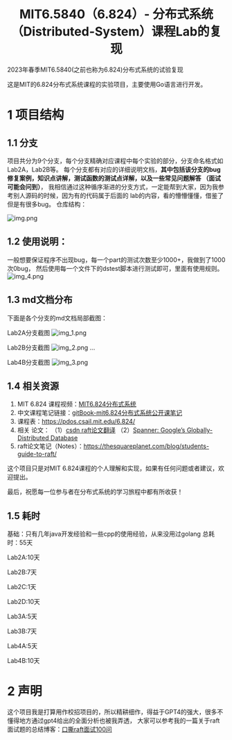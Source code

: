 <h1 align="center">MIT6.5840（6.824）- 分布式系统（Distributed-System）课程Lab的复现</h1>

2023年春季MIT6.5840(之前也称为6.824)分布式系统的试验复现

这是MIT的6.824分布式系统课程的实验项目，主要使用Go语言进行开发。

# 1 项目结构

## 1.1 分支
项目共分为9个分支，每个分支精确对应课程中每个实验的部分，分支命名格式如Lab2A，Lab2B等。
每个分支都有对应的详细说明文档，**其中包括该分支的bug修复案例，知识点讲解，测试函数的测试点详解，以及一些常见问题解答
（面试可能会问到）**，
我相信通过这种循序渐进的分支方式，一定能帮到大家，因为我参考别人源码的时候，因为有的代码属于后面的
lab的内容，看的懵懵懂懂，借鉴了但是有很多bug。
仓库结构：

![img.png](images/img.png)
## 1.2 使用说明：
一般想要保证程序不出现bug，每一个part的测试次数至少1000+，我做到了1000次0bug，
然后使用每一个文件下的dstest脚本进行测试即可，里面有使用规则。
![img_4.png](images/img_4.png)

## 1.3 md文档分布
下面是各个分支的md文档局部截图：

Lab2A分支截图
![img_1.png](images/img_1.png)

Lab2B分支截图
![img_2.png](images/img_2.png)
...

Lab4B分支截图
![img_3.png](images/img_3.png)

## 1.4 相关资源
1. MIT 6.824 课程视频：[MIT6.824分布式系统](https://www.bilibili.com/video/BV1qk4y197bB/?spm_id_from=333.337.search-card.all.click)
2. 中文课程笔记链接：[gitBook-mit6.824分布式系统公开课笔记](https://mit-public-courses-cn-translatio.gitbook.io/mit6-824/)
3. 课程表：https://pdos.csail.mit.edu/6.824/
4. 相关 论文：
（1）[csdn raft论文翻译](https://blog.csdn.net/lengxiao1993/article/details/108524808)
（2）[Spanner: Google’s Globally-Distributed Database](https://pdos.csail.mit.edu/6.824/papers/spanner.pdf)
5. raft论文笔记（Notes）：https://thesquareplanet.com/blog/students-guide-to-raft/

这个项目只是对MIT 6.824课程的个人理解和实现，如果有任何问题或者建议，欢迎提出。

最后，祝愿每一位参与者在分布式系统的学习旅程中都有所收获！

## 1.5 耗时
基础：只有几年java开发经验和一些cpp的使用经验，从来没用过golang
总耗时：55天

Lab2A:10天

Lab2B:7天

Lab2C:1天

Lab2D:10天

Lab3A:5天

Lab3B:7天

Lab4A:5天

Lab4B:10天
# 2 声明
这个项目我是打算用作校招项目的，所以精耕细作，得益于GPT4的强大，很多不懂得地方通过gpt4给出的全面分析也被我弄透，
大家可以参考我的一篇关于raft面试题的总结博客：[口撕raft面试100问](https://blog.csdn.net/yxg520s/article/details/130977890?spm=1001.2014.3001.5502)

